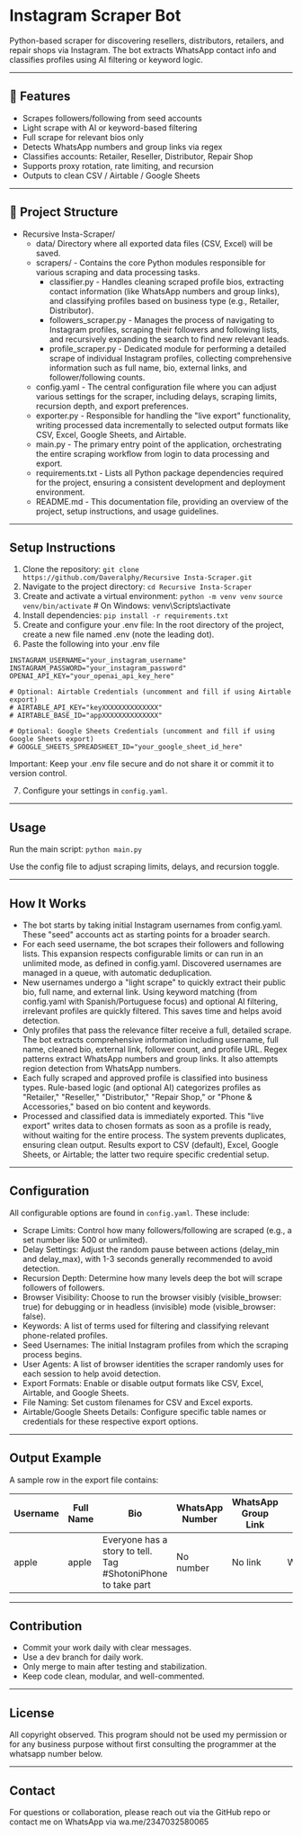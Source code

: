# Instagram Scraper Bot

Python-based scraper for discovering resellers, distributors, retailers, and repair shops via Instagram. The bot extracts WhatsApp contact info and classifies profiles using AI filtering or keyword logic.

---

## 🚀 Features

- Scrapes followers/following from seed accounts
- Light scrape with AI or keyword-based filtering 
- Full scrape for relevant bios only
- Detects WhatsApp numbers and group links via regex
- Classifies accounts: Retailer, Reseller, Distributor, Repair Shop
- Supports proxy rotation, rate limiting, and recursion
- Outputs to clean CSV / Airtable / Google Sheets

---

## 📁 Project Structure

- Recursive Insta-Scraper/
  - data/ Directory where all exported data files (CSV, Excel) will be saved.
  - scrapers/ - Contains the core Python modules responsible for various scraping and data processing tasks.
    - classifier.py - Handles cleaning scraped profile bios, extracting contact information (like WhatsApp numbers and group links), and classifying profiles based on business type (e.g., Retailer, Distributor).
    - followers_scraper.py - Manages the process of navigating to Instagram profiles, scraping their followers and following lists, and recursively expanding the search to find new relevant leads.
    - profile_scraper.py - Dedicated module for performing a detailed scrape of individual Instagram profiles, collecting comprehensive information such as full name, bio, external links, and follower/following counts.
  - config.yaml - The central configuration file where you can adjust various settings for the scraper, including delays, scraping limits, recursion depth, and export preferences.
  - exporter.py - Responsible for handling the "live export" functionality, writing processed data incrementally to selected output formats like CSV, Excel, Google Sheets, and Airtable.
  - main.py - The primary entry point of the application, orchestrating the entire scraping workflow from login to data processing and export.
  - requirements.txt - Lists all Python package dependencies required for the project, ensuring a consistent development and deployment environment.
  - README.md - This documentation file, providing an overview of the project, setup instructions, and usage guidelines.

---

## Setup Instructions

1. Clone the repository:
`git clone https://github.com/Daveralphy/Recursive Insta-Scraper.git`
2. Navigate to the project directory:
`cd Recursive Insta-Scraper`
3. Create and activate a virtual environment:
`python -m venv venv`
`source venv/bin/activate` # On Windows: venv\Scripts\activate
4. Install dependencies:
`pip install -r requirements.txt`
5. Create and configure your .env file:
In the root directory of the project, create a new file named .env (note the leading dot).
6. Paste the following into your .env file

```
INSTAGRAM_USERNAME="your_instagram_username"
INSTAGRAM_PASSWORD="your_instagram_password"
OPENAI_API_KEY="your_openai_api_key_here"

# Optional: Airtable Credentials (uncomment and fill if using Airtable export)
# AIRTABLE_API_KEY="keyXXXXXXXXXXXXXX"
# AIRTABLE_BASE_ID="appXXXXXXXXXXXXXX"

# Optional: Google Sheets Credentials (uncomment and fill if using Google Sheets export)
# GOOGLE_SHEETS_SPREADSHEET_ID="your_google_sheet_id_here"
```
Important: Keep your .env file secure and do not share it or commit it to version control.

7. Configure your settings in `config.yaml`.
---

## Usage

Run the main script:
`python main.py`

Use the config file to adjust scraping limits, delays, and recursion toggle.

---

## How It Works

- The bot starts by taking initial Instagram usernames from config.yaml. These "seed" accounts act as starting points for a broader search.
- For each seed username, the bot scrapes their followers and following lists. This expansion respects configurable limits or can run in an unlimited mode, as defined in config.yaml. Discovered usernames are managed in a queue, with automatic deduplication.
- New usernames undergo a "light scrape" to quickly extract their public bio, full name, and external link. Using keyword matching (from config.yaml with Spanish/Portuguese focus) and optional AI filtering, irrelevant profiles are quickly filtered. This saves time and helps avoid detection.
- Only profiles that pass the relevance filter receive a full, detailed scrape. The bot extracts comprehensive information including username, full name, cleaned bio, external link, follower count, and profile URL. Regex patterns extract WhatsApp numbers and group links. It also attempts region detection from WhatsApp numbers.
- Each fully scraped and approved profile is classified into business types. Rule-based logic (and optional AI) categorizes profiles as "Retailer," "Reseller," "Distributor," "Repair Shop," or "Phone & Accessories," based on bio content and keywords.
- Processed and classified data is immediately exported. This "live export" writes data to chosen formats as soon as a profile is ready, without waiting for the entire process. The system prevents duplicates, ensuring clean output. Results export to CSV (default), Excel, Google Sheets, or Airtable; the latter two require specific credential setup.

---

## Configuration

All configurable options are found in `config.yaml`. These include:

- Scrape Limits: Control how many followers/following are scraped (e.g., a set number like 500 or unlimited).
- Delay Settings: Adjust the random pause between actions (delay_min and delay_max), with 1-3 seconds generally recommended to avoid detection.
- Recursion Depth: Determine how many levels deep the bot will scrape followers of followers.
- Browser Visibility: Choose to run the browser visibly (visible_browser: true) for debugging or in headless (invisible) mode (visible_browser: false).
- Keywords: A list of terms used for filtering and classifying relevant phone-related profiles.
- Seed Usernames: The initial Instagram profiles from which the scraping process begins.
- User Agents: A list of browser identities the scraper randomly uses for each session to help avoid detection.
- Export Formats: Enable or disable output formats like CSV, Excel, Airtable, and Google Sheets.
- File Naming: Set custom filenames for CSV and Excel exports.
- Airtable/Google Sheets Details: Configure specific table names or credentials for these respective export options.

---

## Output Example

A sample row in the export file contains:

| Username       | Full Name       | Bio                         | WhatsApp Number | WhatsApp Group Link          | Type        | Region    | Follower Count | Profile URL                         | External Link          |
|----------------|-----------------|-----------------------------|-----------------|-----------------------------|-------------|-----------|----------------|------------------------------------|------------------------|
| apple      | apple | Everyone has a story to tell. Tag #ShotoniPhone to take part | No number  | No link | Wholesaler    | Not specified    | 15000          | https://www.instagram.com/apple/    | https://l.instagram.com/?u=https%3A%2F%2Fapple.co%2FHomepage&e=AT1EMXw_73lUAetDcAXTM6-d_qL2h3KXZqGsyE9ZCswtRxMXbPy3JAxW2iAF_8W8l2rhCBTX54EvUyzcmT8igyCHvxHWnpk2ukXzuw)   |

---

## Contribution

- Commit your work daily with clear messages.
- Use a dev branch for daily work.
- Only merge to main after testing and stabilization.
- Keep code clean, modular, and well-commented.

---

## License

All copyright observed. This program should not be used my permission or for any business purpose without first consulting the programmer at the whatsapp number below.

---

## Contact

For questions or collaboration, please reach out via the GitHub repo or contact me on WhatsApp via wa.me/2347032580065
